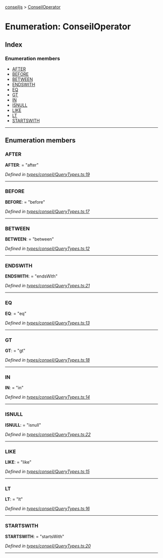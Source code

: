 [conseiljs](../README.md) > [ConseilOperator](../enums/conseiloperator.md)

# Enumeration: ConseilOperator

## Index

### Enumeration members

* [AFTER](conseiloperator.md#after)
* [BEFORE](conseiloperator.md#before)
* [BETWEEN](conseiloperator.md#between)
* [ENDSWITH](conseiloperator.md#endswith)
* [EQ](conseiloperator.md#eq)
* [GT](conseiloperator.md#gt)
* [IN](conseiloperator.md#in)
* [ISNULL](conseiloperator.md#isnull)
* [LIKE](conseiloperator.md#like)
* [LT](conseiloperator.md#lt)
* [STARTSWITH](conseiloperator.md#startswith)

---

## Enumeration members

<a id="after"></a>

###  AFTER

**AFTER**:  = "after"

*Defined in [types/conseil/QueryTypes.ts:19](https://github.com/Cryptonomic/ConseilJS/blob/9f42371/src/types/conseil/QueryTypes.ts#L19)*

___
<a id="before"></a>

###  BEFORE

**BEFORE**:  = "before"

*Defined in [types/conseil/QueryTypes.ts:17](https://github.com/Cryptonomic/ConseilJS/blob/9f42371/src/types/conseil/QueryTypes.ts#L17)*

___
<a id="between"></a>

###  BETWEEN

**BETWEEN**:  = "between"

*Defined in [types/conseil/QueryTypes.ts:12](https://github.com/Cryptonomic/ConseilJS/blob/9f42371/src/types/conseil/QueryTypes.ts#L12)*

___
<a id="endswith"></a>

###  ENDSWITH

**ENDSWITH**:  = "endsWith"

*Defined in [types/conseil/QueryTypes.ts:21](https://github.com/Cryptonomic/ConseilJS/blob/9f42371/src/types/conseil/QueryTypes.ts#L21)*

___
<a id="eq"></a>

###  EQ

**EQ**:  = "eq"

*Defined in [types/conseil/QueryTypes.ts:13](https://github.com/Cryptonomic/ConseilJS/blob/9f42371/src/types/conseil/QueryTypes.ts#L13)*

___
<a id="gt"></a>

###  GT

**GT**:  = "gt"

*Defined in [types/conseil/QueryTypes.ts:18](https://github.com/Cryptonomic/ConseilJS/blob/9f42371/src/types/conseil/QueryTypes.ts#L18)*

___
<a id="in"></a>

###  IN

**IN**:  = "in"

*Defined in [types/conseil/QueryTypes.ts:14](https://github.com/Cryptonomic/ConseilJS/blob/9f42371/src/types/conseil/QueryTypes.ts#L14)*

___
<a id="isnull"></a>

###  ISNULL

**ISNULL**:  = "isnull"

*Defined in [types/conseil/QueryTypes.ts:22](https://github.com/Cryptonomic/ConseilJS/blob/9f42371/src/types/conseil/QueryTypes.ts#L22)*

___
<a id="like"></a>

###  LIKE

**LIKE**:  = "like"

*Defined in [types/conseil/QueryTypes.ts:15](https://github.com/Cryptonomic/ConseilJS/blob/9f42371/src/types/conseil/QueryTypes.ts#L15)*

___
<a id="lt"></a>

###  LT

**LT**:  = "lt"

*Defined in [types/conseil/QueryTypes.ts:16](https://github.com/Cryptonomic/ConseilJS/blob/9f42371/src/types/conseil/QueryTypes.ts#L16)*

___
<a id="startswith"></a>

###  STARTSWITH

**STARTSWITH**:  = "startsWith"

*Defined in [types/conseil/QueryTypes.ts:20](https://github.com/Cryptonomic/ConseilJS/blob/9f42371/src/types/conseil/QueryTypes.ts#L20)*

___

